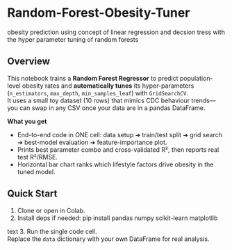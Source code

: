 # Random-Forest-Obesity-Tuner
obesity prediction using concept of linear regression and decsion tress with the hyper parameter tuning of random forests

## Overview
This notebook trains a **Random Forest Regressor** to predict population-level obesity rates and **automatically tunes** its hyper-parameters (`n_estimators`, `max_depth`, `min_samples_leaf`) with `GridSearchCV`.  
It uses a small toy dataset (10 rows) that mimics CDC behaviour trends—you can swap in any CSV once your data are in a pandas DataFrame.

**What you get**
- End-to-end code in ONE cell: data setup ➜ train/test split ➜ grid search ➜ best-model evaluation ➜ feature-importance plot.
- Prints best parameter combo and cross-validated R², then reports real test R²/RMSE.
- Horizontal bar chart ranks which lifestyle factors drive obesity in the tuned model.

## Quick Start
1. Clone or open in Colab.
2. Install deps if needed:
pip install pandas numpy scikit-learn matplotlib

text
3. Run the single code cell.  
Replace the `data` dictionary with your own DataFrame for real analysis.
